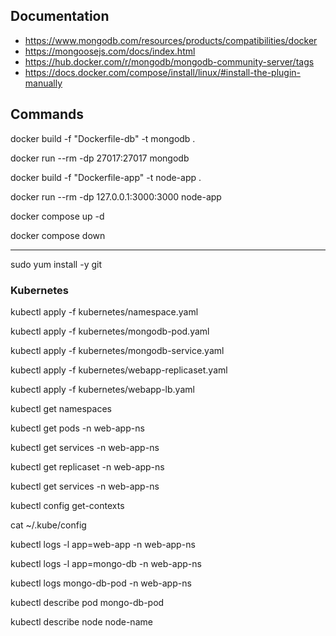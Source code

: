 ## Documentation

- https://www.mongodb.com/resources/products/compatibilities/docker
- https://mongoosejs.com/docs/index.html
- https://hub.docker.com/r/mongodb/mongodb-community-server/tags
- https://docs.docker.com/compose/install/linux/#install-the-plugin-manually

## Commands

docker build -f "Dockerfile-db" -t mongodb .

docker run --rm -dp 27017:27017 mongodb

docker build -f "Dockerfile-app" -t node-app .

docker run --rm -dp 127.0.0.1:3000:3000 node-app

docker compose up -d

docker compose down

---

sudo yum install -y git

### Kubernetes

kubectl apply -f kubernetes/namespace.yaml

kubectl apply -f kubernetes/mongodb-pod.yaml

kubectl apply -f kubernetes/mongodb-service.yaml

kubectl apply -f kubernetes/webapp-replicaset.yaml

kubectl apply -f kubernetes/webapp-lb.yaml

kubectl get namespaces

kubectl get pods -n web-app-ns

kubectl get services -n web-app-ns

kubectl get replicaset -n web-app-ns

kubectl get services -n web-app-ns

kubectl config get-contexts

cat ~/.kube/config

kubectl logs -l app=web-app -n web-app-ns

kubectl logs -l app=mongo-db -n web-app-ns

kubectl logs mongo-db-pod -n web-app-ns

kubectl describe pod mongo-db-pod

kubectl describe node node-name
